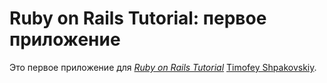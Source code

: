# Ruby on Rails Tutorial: первое приложение

Это первое приложение для
[*Ruby on Rails Tutorial*](http://railstutorial.org/)
[Timofey Shpakovskiy](spectrumtech.org).